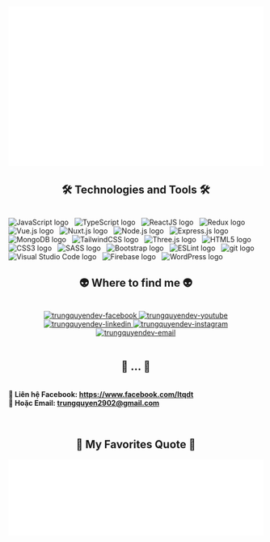 <!-- TrungQuyendev -->
<a href="#" target="_blank">
  <img src="svg/quynIT.svg" width="1200" alt="quynIT" />
</a>

<h2 align="center">🛠 Technologies and Tools 🛠</h2>
<br>
<!-- https://simpleicons.org/ -->
<span><img src="https://img.shields.io/badge/JavaScript-282C34?logo=javascript&logoColor=F7DF1E" alt="JavaScript logo" title="JavaScript" height="25" /></span>
&nbsp;
<span><img src="https://img.shields.io/badge/TypeScript-282C34?logo=typescript&logoColor=3178C6" alt="TypeScript logo" title="TypeScript" height="25" /></span>
&nbsp;
<span><img src="https://img.shields.io/badge/ReactJS-282C34?logo=react&logoColor=61DAFB" alt="ReactJS logo" title="ReactJS" height="25" /></span>
&nbsp;
<span><img src="https://img.shields.io/badge/Redux-282C34?logo=redux&logoColor=764ABC" alt="Redux logo" title="Redux" height="25" /></span>
&nbsp;
<span><img src="https://img.shields.io/badge/Vue.js-282C34?logo=vue.js&logoColor=4FC08D" alt="Vue.js logo" title="Vue.js" height="25" /></span>
&nbsp;
<span><img src="https://img.shields.io/badge/Nuxt.js-282C34?logo=nuxt.js&logoColor=4FC08D" alt="Nuxt.js logo" title="Nuxt.js" height="25" /></span>
&nbsp;
<span><img src="https://img.shields.io/badge/Node.js-282C34?logo=node.js&logoColor=00F200" alt="Node.js logo" title="Node.js" height="25" /></span>
&nbsp;
<span><img src="https://img.shields.io/badge/Express-282C34?logo=express&logoColor=FFFFFF" alt="Express.js logo" title="Express.js" height="25" /></span>
&nbsp;
<span><img src="https://img.shields.io/badge/MongoDB-282C34?logo=mongodb&logoColor=47A248" alt="MongoDB logo" title="MongoDB" height="25" /></span>
&nbsp;
<span><img src="https://img.shields.io/badge/Tailwind%20CSS-282C34?logo=tailwind-css&logoColor=38B2AC" alt="TailwindCSS logo" title="TailwindCSS" height="25" /></span>
&nbsp;
<span><img src="https://img.shields.io/badge/Three.js-282C34?logo=three.js&logoColor=FFFFFF" alt="Three.js logo" title="Three.js" height="25" /></span>
&nbsp;
<span><img src="https://img.shields.io/badge/HTML5-282C34?logo=html5&logoColor=E34F26" alt="HTML5 logo" title="HTML5" height="25" /></span>
&nbsp;
<span><img src="https://img.shields.io/badge/CSS3-282C34?logo=css3&logoColor=1572B6" alt="CSS3 logo" title="CSS3" height="25" /></span>
&nbsp;
<span><img src="https://img.shields.io/badge/Sass-282C34?logo=sass&logoColor=CC6699" alt="SASS logo" title="SASS" height="25" /></span>
&nbsp;
<span><img src="https://img.shields.io/badge/Bootstrap-282C34?logo=bootstrap&logoColor=7952B3" alt="Bootstrap logo" title="Bootstrap" height="25" /></span>
&nbsp;
<span><img src="https://img.shields.io/badge/ESLint-282C34?logo=eslint&logoColor=4B32C3" alt="ESLint logo" title="ESLint" height="25" /></span>
&nbsp;
<span><img src="https://img.shields.io/badge/git-282C34?logo=git&logoColor=F05032" alt="git logo" title="git" height="25" /></span>
&nbsp;
<span><img src="https://img.shields.io/badge/VS%20Code-282C34?logo=visual-studio-code&logoColor=007ACC" alt="Visual Studio Code logo" title="Visual Studio Code" height="25" /></span>
&nbsp;
<span><img src="https://img.shields.io/badge/Firebase-282C34?logo=firebase&logoColor=FFCA28" alt="Firebase logo" title="Firebase" height="25" /></span>
&nbsp;
<span><img src="https://img.shields.io/badge/WordPress-282C34?logo=wordPress&logoColor=21759B" alt="WordPress logo" title="WordPress" height="25" /></span>
&nbsp;

<br>
<h2 align="center">👽 Where to find me 👽</h2>
<br>
<!-- https://icons8.com -->
<div align="center">
  <a href="https://facebook.com/ltqdt" target="blank">
    <img src="https://img.icons8.com/bubbles/100/000000/facebook-new.png" alt="trungquyendev-facebook" />
  </a>
  <a href="https://www.youtube.com/@trungquyen29" target="blank">
    <img src="https://img.icons8.com/bubbles/100/000000/youtube-squared.png" alt="trungquyendev-youtube" />
  </a>
  <a href="https://www.behance.net/developerquynIT" target="blank">
    <img src="https://img.icons8.com/bubbles/100/000000/behance.png" alt="trungquyendev-linkedin" />
  </a>
  <a href="https://www.instagram.com/quynit03_" target="blank">
    <img src="https://img.icons8.com/bubbles/100/000000/instagram.png" alt="trungquyendev-instagram" />
  </a>
  <a href="mailto:trungquyen2902@gmail.com" target="top">
    <img src="https://img.icons8.com/bubbles/100/000000/apple-mail.png" alt="trungquyendev-email" />
  </a>
</div>

<br>

<h2 align="center">📖 ... 📖</h2>
<p>
  <br>
  <strong>🔗 Liên hệ Facebook: <a href="https://www.facebook.com/ltqdt" target="_blank">https://www.facebook.com/ltqdt</a></strong>
  <br>
  <strong>📧 Hoặc Email: <a href="mailto:trungquyen2902@gmail.com" target="_top">trungquyen2902@gmail.com</a></strong>
</p>
<br>
<h2 align="center">📑 My Favorites Quote 📑</h2>
<a href="#" target="_blank">
  <img src="svg/trungquyendev-quotes.svg" width="846" height="150" alt="trungquyendev" />
</a>

 
 
